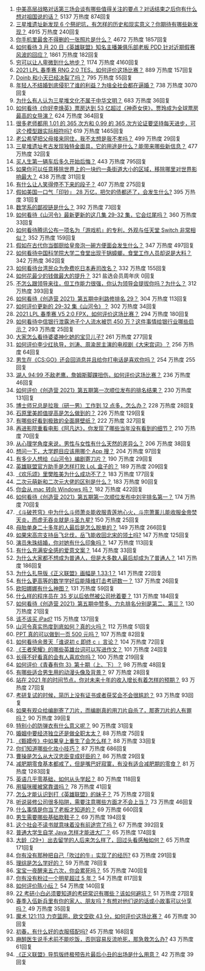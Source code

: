 1. [中美高层战略对话第三场会谈有哪些值得关注的要点？对话结束之后你有什么想对祖国说的话？](https://www.zhihu.com/question/450288982) 5137 万热度 874回复
1. [三星堆遗址新发现 6 个祭祀坑，有怎样的历史和现实意义？你期待有哪些新发现？](https://www.zhihu.com/question/450138202) 4915 万热度 240回复
1. [你手机里最舍不得删的一张照片是什么？](https://www.zhihu.com/question/60334228) 4672 万热度 1857回复
1. [如何看待 3 月 20 日《英雄联盟》知名主播兼俱乐部老板 PDD 针对近期假赛风波的回应？](https://www.zhihu.com/question/450300736) 1861 万热度 182回复
1. [穷可以让人卑微到什么地步？](https://www.zhihu.com/question/316979063) 1174 万热度 4160回复
1. [2021 LPL 春季赛 RNG 2:0 TES，如何评价这场比赛？](https://www.zhihu.com/question/450362290) 889 万热度 157回复
1. [Doinb 和小天已经决裂了吗？](https://www.zhihu.com/question/450368597) 795 万热度 55回复
1. [年轻人不结婚到底侵犯了谁的利益？为啥全社会都在逼婚？](https://www.zhihu.com/question/444675805) 738 万热度 3070回复
1. [为什么有人认为三星堆文化不属于中华文明？](https://www.zhihu.com/question/427577911) 683 万热度 36回复
1. [如何看待《你好李焕英》票房达到 53 亿超过《神奇女侠》，贾玲成为全球票房最高的女导演？](https://www.zhihu.com/question/450310955) 624 万热度 364回复
1. [很多老师都用 1.01 的 365 次方和 0.99 的 365 次方论证要坚持每天进步，可这个模型跟实际相符吗?](https://www.zhihu.com/question/389057139) 619 万热度 1465回复
1. [老公希望把父母接来同住，我不太想是我不孝吗？](https://www.zhihu.com/question/450268432) 499 万热度 29回复
1. [三星堆遗址考古发现独特金面具，它的用途是什么？能带来哪些新信息？](https://www.zhihu.com/question/450302710) 477 万热度 32回复
1. [买人生第一辆车后多久开始后悔？](https://www.zhihu.com/question/354985985) 443 万热度 795回复
1. [如果你可以任意移除世界上的一块约一条街道大小的区域，移除哪里对世界影响最大？](https://www.zhihu.com/question/442291526) 438 万热度 311回复
1. [有什么让人笑得停不下来的段子？](https://www.zhihu.com/question/442478358) 407 万热度 275回复
1. [假如美国一口气「印钞」 28 万亿，把欠的债都还了，会发生什么?](https://www.zhihu.com/question/449822455) 395 万热度 31回复
1. [数学系的鄙视链是什么？](https://www.zhihu.com/question/353756542) 392 万热度 73回复
1. [如何看待《山河令》最新更新的这几集 29-32 集，它会烂尾吗？](https://www.zhihu.com/question/450258363) 360 万热度 33回复
1. [如何看待腾讯公布一项名为「游戏机」的专利，外观与任天堂 Switch 非常相似？](https://www.zhihu.com/question/450180212) 352 万热度 159回复
1. [假如在古代你当御厨给皇帝泡一碗方便面会发生什么？](https://www.zhihu.com/question/396487713) 347 万热度 497回复
1. [如何看待中国科学院大学二食堂出现干锅蟑螂，食堂工作人员却说是大料？](https://www.zhihu.com/question/450208993) 342 万热度 362回复
1. [如何看待台湾民众为免费吃日本寿司改名？](https://www.zhihu.com/question/450021345) 332 万热度 155回复
1. [如何花最少的钱做最大的提升？](https://www.zhihu.com/xen/market/ecom-page/1350403910050463744) 321 盐选会员周年庆 0回复
1. [不怎么跟领导来往，但工作能力很强，你认为领导会提拔你吗？为什么？](https://www.zhihu.com/question/365265081) 312 万热度 393回复
1. [如何看待《创造营 2021》第五期中利路修排名 29？](https://www.zhihu.com/question/450369167) 304 万热度 113回复
1. [如何评价更新的 29-32 集《山河令》？](https://www.zhihu.com/question/450228830) 302 万热度 34回复
1. [2021 LPL 春季赛 V5 2:0 FPX，如何评价这场比赛？](https://www.zhihu.com/question/450343020) 294 万热度 180回复
1. [如何看待中信银行泄露池子个人流水被罚 450 万？这件事情给银行业哪些启示？](https://www.zhihu.com/question/450220227) 293 万热度 25回复
1. [大家怎么看待婆婆神化她的宝贝儿子?](https://www.zhihu.com/question/420471144) 261 万热度 277回复
1. [如何评价李少红执导，刘涛、周渝民主演的电视剧《大宋宫词》？](https://www.zhihu.com/question/269988403) 256 万热度 64回复
1. [男生在《CS:GO》还会回消息并且给你打电话是喜欢你吗？](https://www.zhihu.com/question/387853161) 254 万热度 255回复
1. [湖人 94:99 不敌老鹰，詹姆斯脚踝扭伤，如何评价这场比赛？](https://www.zhihu.com/question/450437377) 236 万热度 46回复
1. [如何评价《创造营 2021》第五期第一次顺位发布的排名结果？](https://www.zhihu.com/question/450352710) 230 万热度 131回复
1. [博士师兄总是拉我（研一男）工作到 12 点多，怎么办？](https://www.zhihu.com/question/449560211) 228 万热度 28回复
1. [石原里美颜值提高是怎么做到的？](https://www.zhihu.com/question/49485727) 226 万热度 129回复
1. [有哪些好看到极致的全面屏壁纸？](https://www.zhihu.com/question/355622622) 222 万热度 327回复
1. [再进影院重看电影《阿凡达》，你发现了哪些当年没有看到的细节？](https://www.zhihu.com/question/448750242) 210 万热度 70回复
1. [从心理学角度来说，男性与女性有什么天然的差异么？](https://www.zhihu.com/question/446106847) 206 万热度 38回复
1. [想问一下，大学题目应该用哪个 App 搜？](https://www.zhihu.com/question/298200477) 204 万热度 97回复
1. [有多少人想给《山河令》编剧寄刀片？](https://www.zhihu.com/question/450293832) 190 万热度 29回复
1. [英雄联盟官方助手是怎样打败 LoL 盒子的？](https://www.zhihu.com/question/28028374) 189 万热度 209回复
1. [《欢乐颂》里樊胜美为什么成功不了？](https://www.zhihu.com/question/44713226) 183 万热度 177回复
1. [二次元萌新和二次元大佬的区别是什么？](https://www.zhihu.com/question/445208265) 183 万热度 90回复
1. [你会从 mac 转向 Windows 吗？](https://www.zhihu.com/question/395451767) 182 万热度 422回复
1. [如何看待《创造营 2021》第五期第一次顺位发布中刘宇排名第一？](https://www.zhihu.com/question/450352895) 174 万热度 70回复
1. [《斗破苍穹》中为什么斗师萧炎能收服青莲地心火，斗宗萧薰儿能收服金帝焚天炎，而虚无吞炎就是斗圣九星?](https://www.zhihu.com/question/381287440) 150 万热度 25回复
1. [母胎单身二十多年的人最后是怎么脱单的？](https://www.zhihu.com/question/413346212) 149 万热度 266回复
1. [如果宋高宗支持岳飞北伐，岳飞能收回北宋的领土吗?](https://www.zhihu.com/question/444059876) 147 万热度 125回复
1. [演员朱珠结婚，你对她有什么印象吗？](https://www.zhihu.com/question/450031458) 147 万热度 113回复
1. [有什么充满安全感的爱意文案？](https://www.zhihu.com/question/449168406) 144 万热度 33回复
1. [为什么大家都不想成为普通人，但是大多数人最后却成为了普通人？](https://www.zhihu.com/question/444717248) 141 万热度 186回复
1. [为什么扎导版《正义联盟》画幅是 1.33:1？](https://www.zhihu.com/question/449745654) 141 万热度 22回复
1. [有什么更高等的数学学好后能降维打击考研数一？](https://www.zhihu.com/question/421541751) 137 万热度 26回复
1. [欧阳娜娜有什么神图？](https://www.zhihu.com/question/323285274) 131 万热度 59回复
1. [什么样的程序员在 35 岁以后依然被公司抢着要？](https://www.zhihu.com/question/437925439) 131 万热度 184回复
1. [如何看待《创造营 2021》第五期中赞多、力丸排名分别是第二、第三？](https://www.zhihu.com/question/450370441) 130 万热度 21回复
1. [该不该买 iPad?](https://www.zhihu.com/question/425200504) 115 万热度 137回复
1. [山河令真实热度到底如何？真的火吗？](https://www.zhihu.com/question/448052896) 112 万热度 51回复
1. [PPT 真的可以做到一页 500 元吗？](https://www.zhihu.com/question/309726916) 107 万热度 82回复
1. [如何看待余景天「谁说初 c 即终 c 」言论？](https://www.zhihu.com/question/450405516) 104 万热度 72回复
1. [《王者荣耀》的哪些英雄台词可以写进作文？](https://www.zhihu.com/question/447872641) 101 万热度 24回复
1. [长得不好看真的会有人喜欢你吗？](https://www.zhihu.com/question/449098700) 100 万热度 219回复
1. [如何评价《青春有你 3》第十期（上、下）？](https://www.zhihu.com/question/450376107) 98 万热度 48回复
1. [有哪些适合男生用的动漫头像及背景？](https://www.zhihu.com/question/413060533) 97 万热度 28回复
1. [站在 2021 年的时间节点，你对未来十年的收入增长有着怎样的预期？](https://www.zhihu.com/question/442319094) 93 万热度 27回复
1. [考研复试的时候，简历上没有证书或者获奖会不会很尴尬？](https://www.zhihu.com/question/322602767) 93 万热度 93回复
1. [如果有观众给编剧寄了刀片，而编剧真的用刀片自杀了，那寄刀片的人有罪吗？](https://www.zhihu.com/question/449423501) 90 万热度 39回复
1. [特别小的防弹衣有什么意义呢？](https://www.zhihu.com/question/446158103) 90 万热度 31回复
1. [婚姻中要经济独立还是做全职太太？](https://www.zhihu.com/question/445766299) 88 万热度 75回复
1. [《甄嬛传》中如果皇上重生了会怎么样？](https://www.zhihu.com/question/347047703) 88 万热度 33回复
1. [你们知道哪些化妆小技巧？](https://www.zhihu.com/question/277636005) 87 万热度 686回复
1. [曹操是怎么从大汉忠臣变成奸臣的？](https://www.zhihu.com/question/447502316) 86 万热度 29回复
1. [减肥期零食基本都戒了，但是嘴巴好寂寞，有没有适合减肥期的零食？](https://www.zhihu.com/question/38720782) 81 万热度 1283回复
1. [英语几乎零基础，如何从头学起？](https://www.zhihu.com/question/38491042) 80 万热度 118回复
1. [用猫咪暖被窝靠谱吗？](https://www.zhihu.com/question/449660110) 78 万热度 41回复
1. [怎么才能认识到打《英雄联盟》的妹子？](https://www.zhihu.com/question/449938857) 75 万热度 27回复
1. [听说装修公司很多陷阱，需要注意哪些方面才不会上当？](https://www.zhihu.com/question/35486495) 73 万热度 46回复
1. [什么事情是你当了老板才知道的？](https://www.zhihu.com/question/364147974) 69 万热度 660回复
1. [男生需要哪些基础款鞋子？](https://www.zhihu.com/question/26820612) 69 万热度 194回复
1. [这个社会不读书就意味着没有前途完了吗？](https://www.zhihu.com/question/448616375) 67 万热度 392回复
1. [普通大学生自学 Java 怎样才能进大厂？](https://www.zhihu.com/question/387717615) 65 万热度 174回复
1. [大龄（29+）出去留学的人后来怎么样了，回过头看感触如何？](https://www.zhihu.com/question/274185995) 65 万热度 171回复
1. [你有没有那种把自己「吹过的牛」实现了的经历?](https://www.zhihu.com/question/444901263) 63 万热度 291回复
1. [理综是怎么学好的？](https://www.zhihu.com/question/384748313) 59 万热度 78回复
1. [宝宝一夜醒来五六次，你会累死吗？](https://www.zhihu.com/question/354870139) 55 万热度 740回复
1. [你有没有粉过一个明星超过 5 年？](https://www.zhihu.com/question/445728082) 54 万热度 817回复
1. [如何评价陈小纭？](https://www.zhihu.com/question/301856741) 54 万热度 140回复
1. [22 考研小白必须要知道的考研常识有哪些？该如何避坑？](https://www.zhihu.com/question/449963031) 51 万热度 27回复
1. [春季入伍新兵里有你的家人、朋友吗？有想对他们说的话或小故事可以分享吗？](https://www.zhihu.com/question/449781013) 49 万热度 35回复
1. [魔术 121:113 力克篮网，欧文空砍 43 分，如何评价这场比赛？](https://www.zhihu.com/question/450276775) 46 万热度 30回复
1. [初春，有什么好的衣服搭配吗?](https://www.zhihu.com/question/378937840) 45 万热度 168回复
1. [麻醉医生说手术前不能吃饭，否则容易反流呛死，那急救怎么办?](https://www.zhihu.com/question/446657925) 43 万热度 61回复
1. [《正义联盟》导剪版终极预告片最后小丑的出场是什么用意？](https://www.zhihu.com/question/444463550) 42 万热度 39回复